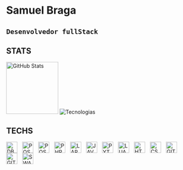 # Samuel Braga


**`Desenvolvedor fullStack`**
---

## STATS

<p>
    <img 
        alt="GitHub Stats" 
        height="140" 
        src="https://github-readme-stats.vercel.app/api?username=Moriarthyy&show_icons=true&include_all_commits=true&theme=dark" 
    />
    <img 
        alt="Tecnologias" 
        weight="200" 
        src="https://github-readme-stats.vercel.app/api/top-langs/?username=Moriarthyy&layout=compact&custom_title=Techs&langs_count=9&theme=dark"
    />
</p>


## TECHS

<img 
    align="left"
    alt="DBEAVER"
    title="DBEAVER"
    width="30px"
    style="padding-right:10px;"
src="https://cdn.jsdelivr.net/gh/devicons/devicon@latest/icons/dbeaver/dbeaver-original.svg" />
<img 
    align="left"
    alt="POSTGRES"
    title="POSTGRES"
    width="30px"
    style="padding-right:10px;"
src="https://cdn.jsdelivr.net/gh/devicons/devicon@latest/icons/postgresql/postgresql-original.svg" />
<img 
    align="left"
    alt="POSTMAN"
    title="POSTMAN"
    width="30px"
    style="padding-right:10px;"
src="https://cdn.jsdelivr.net/gh/devicons/devicon@latest/icons/postman/postman-original.svg" />
<img 
    align="left"
    alt="PHP"
    title="PHP"
    width="30px"
    style="padding-right:10px;"
src="https://cdn.jsdelivr.net/gh/devicons/devicon@latest/icons/php/php-original.svg" />
<img 
    align="left"
    alt="LARAVEL"
    title="LARAVEL"
    width="30px"
    style="padding-right:10px;"
src="https://cdn.jsdelivr.net/gh/devicons/devicon@latest/icons/laravel/laravel-original.svg" />
<img 
    align="left"
    alt="JAVASCRIPT"
    title="JAVASCRIPT"
    width="30px"
    style="padding-right:10px;"
src="https://cdn.jsdelivr.net/gh/devicons/devicon@latest/icons/javascript/javascript-original.svg" />
<img 
    align="left"
    alt="PYTHON"
    title="PYTHON"
    width="30px"
    style="padding-right:10px;"
src="https://cdn.jsdelivr.net/gh/devicons/devicon@latest/icons/python/python-original.svg" />
<img 
    align="left"
    alt="LUA"
    title="LUA"
    width="30px"
    style="padding-right:10px;"
src="https://cdn.jsdelivr.net/gh/devicons/devicon@latest/icons/lua/lua-original.svg" />
<img 
    align="left"
    alt="HTML"
    title="HTML"
    width="30px"
    style="padding-right:10px;"
src="https://cdn.jsdelivr.net/gh/devicons/devicon@latest/icons/html5/html5-original.svg" />
<img 
    align="left"
    alt="CSS"
    title="CSS"
    width="30px"
    style="padding-right:10px;"
src="https://cdn.jsdelivr.net/gh/devicons/devicon@latest/icons/css3/css3-original.svg" />
<img 
    align="left"
    alt="GIT"
    title="GIT"
    width="30px"
    style="padding-right:10px;"
src="https://cdn.jsdelivr.net/gh/devicons/devicon@latest/icons/git/git-original.svg" />
<img 
    align="left"
    alt="GITLAB"
    title="GITLAB"
    width="30px"
    style="padding-right:10px;"
src="https://cdn.jsdelivr.net/gh/devicons/devicon@latest/icons/gitlab/gitlab-original.svg" />
<img 
    align="left"
    alt="SWAGGER"
    title="SWAGGER"
    width="30px"
    style="padding-right:10px;"
src="https://cdn.jsdelivr.net/gh/devicons/devicon@latest/icons/swagger/swagger-original-wordmark.svg" />
